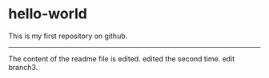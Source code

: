 # hello-world
This is my  first repository on github.

------------------------------
The content of the readme file is edited.
edited the second time.
edit branch3.
